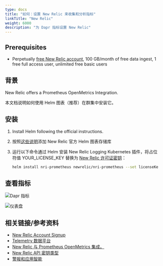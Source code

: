 ```yaml
---
type: docs
title: "如何：设置 New Relic 来收集和分析指标"
linkTitle: "New Relic"
weight: 6000
description: "为 Dapr 指标设置 New Relic"
---
```


## Prerequisites

- Perpetually [free New Relic account](https://newrelic.com/signup?ref=dapr), 100 GB/month of free data ingest, 1 free full access user, unlimited free basic users

## 背景

New Relic offers a Prometheus OpenMetrics Integration.

本文档说明如何使用 Helm 图表（推荐）在群集中安装它。

## 安装

1. Install Helm following the official instructions.

2. 按照[这些说明](https://github.com/newrelic/helm-charts/blob/master/README.md#installing-charts)添加 New Relic 官方 Helm 图表存储库

3. 运行以下命令通过 Helm 安装 New Relic Logging Kubernetes 插件，将占位符值 YOUR_LICENSE_KEY 替换为 [New Relic 许可证密钥](https://docs.newrelic.com/docs/accounts/accounts-billing/account-setup/new-relic-license-key)：

    ```bash
    helm install nri-prometheus newrelic/nri-prometheus --set licenseKey=YOUR_LICENSE_KEY
    ```

## 查看指标

![Dapr 指标](/images/nr-metrics-1.png)

![仪表盘](/images/nr-dashboard-dapr-metrics-1.png)

## 相关链接/参考资料

* [New Relic Account Signup](https://newrelic.com/signup)
* [Telemetry 数据平台](https://newrelic.com/platform/telemetry-data-platform)
* [New Relic 与 Prometheus OpenMetrics 集成。](https://github.com/newrelic/helm-charts/tree/master/charts/nri-prometheus)
* [New Relic API 密钥类型](https://docs.newrelic.com/docs/apis/intro-apis/new-relic-api-keys/)
* [警报和应用智能](https://docs.newrelic.com/docs/alerts-applied-intelligence/new-relic-alerts/learn-alerts/alerts-ai-transition-guide-2022/)
